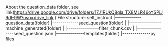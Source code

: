 About the question_data folder, see link(https://drive.google.com/drive/folders/17J1RUkQ8qla_TX8MLR46oYSPiJ9dI-9W?usp=drive_link,)
File structure:
self_instruct
|-------------question_data(folder)
|-------------seed_question(folder)
|                 |----------------machine_generated(folder)
|                 |----------------filter_chunk.csv
|                 |----------------seed_question.json
|--------------templates(folder)
|--------------py files
